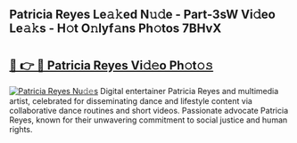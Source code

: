 ## Patricia Reyes Le𝚊𝚔ed N𝚞𝚍e - Part-3sW Vi𝚍eo Le𝚊𝚔s - H𝚘t O𝚗lyf𝚊ns Ph𝚘tos 7BHvX

# <h2><a href="http://hf7m4dn.feru.top/?c=Patricia+Reyes">🔗 👉 🔴 Patricia Reyes Vi𝚍𝚎o Ph𝚘t𝚘𝚜</a></h2>

[![Patricia Reyes Nu𝚍𝚎s](https://i.imgur.com/0TWrTi3.gif)](http://hf7m4dn.feru.top/?c=Patricia+Reyes)
Digital entertainer Patricia Reyes and multimedia artist, celebrated for disseminating dance and lifestyle content via collaborative dance routines and short videos. Passionate advocate Patricia Reyes, known for their unwavering commitment to social justice and human rights. 
